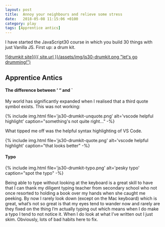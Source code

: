 ```yaml
---
layout: post
title:  Annoy your neighbours and relieve some stress
date:   2018-05-08 11:15:06 +0100
category: play
tags: [Apprentice antics]
---
```

I have started the JavaScript30 course in which you build 30 things with just Vanilla JS. First up: a drum kit.

[![drumkit site]({{ site.url }}/assets/img/js30-drumkit.png "let's go drumming!")](/projects/js30/01drumkit/)

## Apprentice Antics

#### The difference between ‘ “ and `

My world has significantly expanded when I realised that a third quote symbol exists. This was not working:

{% include img.html file='js30-drumkit-unquote.png' alt='vscode helpful highlight'
caption="something's not quite right..." -%}

What tipped me off was the helpful syntax highlighting of VS Code.

{% include img.html file='js30-drumkit-quote.png' alt='vscode helpful highlight'
caption="that looks better" -%}

#### Typo

{% include img.html file='js30-drumkit-typo.png' alt='pesky typo'
caption="spot the typo" -%}

Being able to type without looking at the keyboard is a great skill to have that I can thank my diligent typing teacher from secondary school who not once resorted to holding a book over my hands when she caught me peeking. By now I rarely look down (except on the Mac keyboard) which is great, what’s not so great is that my eyes tend to wander now and rarely are they fixed on the thing I’m actually typing out which means when I do make a typo I tend to not notice it. When I do look at what I’ve written out I just skim.
Obviously, lots of bad habits here to fix.

